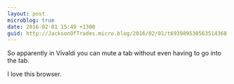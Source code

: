 ```yaml
---
layout: post
microblog: true
date: 2016-02-01 15:49 +1300
guid: http://JacksonOfTrades.micro.blog/2016/02/01/t693989530563514368.html
---
```

So apparently in Vivaldi you can mute a tab without even having to go into the tab. 

I love this browser.
